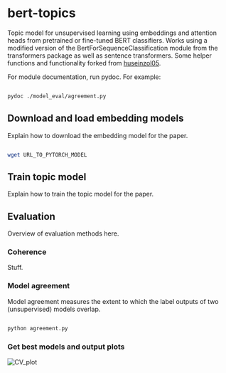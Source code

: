 # bert-topics

Topic model for unsupervised learning using embeddings and attention heads from pretrained or fine-tuned BERT classifiers. Works using a modified version of the BertForSequenceClassification module from the transformers package as well as sentence transformers. Some helper functions and functionality forked from [huseinzol05](https://github.com/huseinzol05/NLP-Models-Tensorflow/blob/master/topic-model/2.bert-topic.ipynb "topic-model").

For module documentation, run pydoc. For example:

```bash

pydoc ./model_eval/agreement.py

```

## Download and load embedding models

Explain how to download the embedding model for the paper.

```bash

wget URL_TO_PYTORCH_MODEL

```

## Train topic model

Explain how to train the topic model for the paper.

## Evaluation

Overview of evaluation methods here.

### Coherence

Stuff.

### Model agreement

Model agreement measures the extent to which the label outputs of two (unsupervised) models overlap. 

```bash

python agreement.py

```

### Get best models and output plots

![CV_plot](outputs/best_tm/CV_plot.png)

